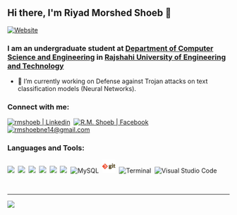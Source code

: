 
## **Hi there, I'm Riyad Morshed Shoeb 👋**

[![Website](https://img.shields.io/website?label=rmshoeb.github.io&url=https%3A%2F%2Frmshoeb.github.io)](https://rmshoeb.github.io/)
<!-- [![Twitter Follow](https://img.shields.io/twitter/follow/rmShoeb14?color=1DA1F2&logo=twitter)](https://twitter.com/intent/follow?original_referer=https%3A%2F%2Fgithub.com%2FrmShoeb&screen_name=rmShoeb14) -->
<!-- ![GitHub followers](https://img.shields.io/github/followers/rmShoeb?style=social) -->

### I am an undergraduate student at [Department of Computer Science and Engineering][ruet-cse] in [Rajshahi University of Engineering and Technology][ruet]

<!-- - 🔭👯  -->
- 🌱 I’m currently working on Defense against Trojan attacks on text classification models (Neural Networks).
<!-- - 🥅 2020 Goals: Contribute more to Open Source projects -->

### Connect with me:

[<img src="https://img.icons8.com/fluency/30/000000/linkedin.png" alt="rmshoeb | Linkedin"/>][linkedin]&nbsp;
[<img src="https://img.icons8.com/color/30/000000/facebook-new.png" alt="R.M. Shoeb | Facebook"/>][facebook]&nbsp;
[<img src="https://img.icons8.com/fluent/30/000000/gmail.png" alt="rmshoebne14@gmail.com"/>][email]
<br />

### Languages and Tools:

<img src="https://img.icons8.com/color/30/000000/html-5.png"/>&nbsp;
<img src="https://img.icons8.com/color/30/000000/c-programming.png"/>&nbsp;
<img src="https://img.icons8.com/color/30/000000/c-plus-plus-logo.png"/>&nbsp;
<img src="https://img.icons8.com/color/30/000000/python.png"/>&nbsp;
<img src="https://img.icons8.com/nolan/30/java-coffee-cup-logo.png"/>&nbsp;
<img src="https://img.icons8.com/offices/30/000000/php-logo.png"/>&nbsp;
<img src="https://img.icons8.com/color/30/000000/mysql-logo.png" alt="MySQL"/>&nbsp;
<img src="https://raw.githubusercontent.com/github/explore/80688e429a7d4ef2fca1e82350fe8e3517d3494d/topics/git/git.png" width="30px" alt="Git"/>&nbsp;
<img src="https://img.icons8.com/officel/30/000000/console.png" alt="Terminal"/>&nbsp;
<img src="https://img.icons8.com/color/30/000000/visual-studio-code-2019.png" alt="Visual Studio Code"/>&nbsp;
<!--
<img src="https://img.icons8.com/color/30/000000/css3.png"/>&nbsp;
<img alt="GitHub" src="https://img.icons8.com/ios-filled/30/000000/github.png" />&nbsp;
-->
<br />

---

<!--table>
<tr>
<td><img src="https://github-readme-stats-eight-theta.vercel.app/api/top-langs/?username=rmShoeb&langs_count=5&hide=jupyter notebook&theme=algolia"></td>
<td><img src="https://github-readme-stats.vercel.app/api?username=rmShoeb&custom_title=My Github stats&show_icons=true&hide_border=true8&theme=algolia" /></td>
</tr>
</table-->
<img src="https://activity-graph.herokuapp.com/graph?username=rmShoeb&theme=react-dark">


[ruet]: https://www.ruet.ac.bd
[ruet-cse]: https://www.cse.ruet.ac.bd/
[website]: https://rmshoeb.github.io/
[twitter]: https://twitter.com/rmShoeb14
[linkedin]: https://linkedin.com/in/rmshoeb
[facebook]: https://facebook.com/rmShoeb14
[email]: mailto:rmshoebne14@gmail.com
